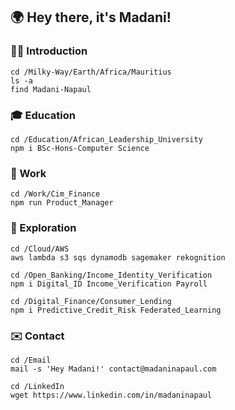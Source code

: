 ## 🌍 Hey there, it's Madani!

### 👋🏽 Introduction 
```
cd /Milky-Way/Earth/Africa/Mauritius
ls -a
find Madani-Napaul
```

### 🎓 Education
```
cd /Education/African_Leadership_University
npm i BSc-Hons-Computer Science
```

### 👔 Work 
```
cd /Work/Cim_Finance
npm run Product_Manager
```

### 🧭 Exploration 
```
cd /Cloud/AWS
aws lambda s3 sqs dynamodb sagemaker rekognition
```

```
cd /Open_Banking/Income_Identity_Verification
npm i Digital_ID Income_Verification Payroll
```

```
cd /Digital_Finance/Consumer_Lending  
npm i Predictive_Credit_Risk Federated_Learning 
```

### ✉️ Contact
```
cd /Email
mail -s 'Hey Madani!' contact@madaninapaul.com

cd /LinkedIn
wget https://www.linkedin.com/in/madaninapaul
```

